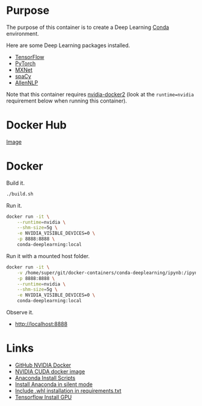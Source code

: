 # Purpose

The purpose of this container is to create a Deep Learning [Conda](https://anaconda.org/) environment.

Here are some Deep Learning packages installed.

* [TensorFlow](https://www.tensorflow.org/)
* [PyTorch](https://pytorch.org/)
* [MXNet](https://mxnet.apache.org/)
* [spaCy](https://spacy.io)
* [AllenNLP](https://allennlp.org)

Note that this container requires [nvidia-docker2](https://github.com/NVIDIA/nvidia-docker) (look at the `runtime=nvidia` requirement below when running this container).

# Docker Hub

[Image](https://cloud.docker.com/repository/docker/vangjee/conda-deeplearning)

# Docker

Build it.

```bash
./build.sh
```

Run it.

```bash
docker run -it \
    --runtime=nvidia \
    --shm-size=5g \
    -e NVIDIA_VISIBLE_DEVICES=0 \
    -p 8888:8888 \
    conda-deeplearning:local
```

Run it with a mounted host folder.

```bash
docker run -it \
    -v /home/super/git/docker-containers/conda-deeplearning/ipynb:/ipynb \
    -p 8888:8888 \
    --runtime=nvidia \
    --shm-size=5g \
    -e NVIDIA_VISIBLE_DEVICES=0 \
    conda-deeplearning:local
```

Observe it.

* [http://localhost:8888](http://localhost:8888)

# Links

* [GitHub NVIDIA Docker](https://github.com/NVIDIA/nvidia-docker)
* [NVIDIA CUDA docker image](https://hub.docker.com/r/nvidia/cuda)
* [Anaconda Install Scripts](https://repo.anaconda.com/archive/)
* [Install Anaconda in silent mode](https://docs.anaconda.com/anaconda/install/silent-mode/)
* [Include .whl installation in requirements.txt](https://stackoverflow.com/questions/45018492/include-whl-installation-in-requirements-txt)
* [Tensorflow Install GPU](https://www.tensorflow.org/install/gpu)